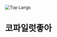 ![Top Langs](https://github-readme-stats.vercel.app/api/top-langs/?username=DragonT-iger
)

<h1>코파일럿좋아</h1>




<!--

[![Solved.ac Profile](http://mazassumnida.wtf/api/v2/generate_badge?boj=dydyqja)](https://solved.ac/dydyqja/)
**Shakur4s/Shakur4s** is a ✨ _special_ ✨ repository because its `README.md` (this file) appears on your GitHub profile.

Here are some ideas to get you started:

- 🔭 I’m currently working on ...
- 🌱 I’m currently learning ...
- 👯 I’m looking to collaborate on ...
- 🤔 I’m looking for help with ...
- 💬 Ask me about ...
- 📫 How to reach me: ...
- 😄 Pronouns: ...
- ⚡ Fun fact: ...
-->
